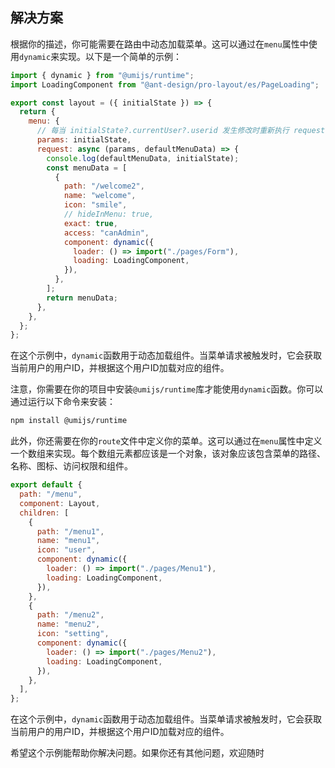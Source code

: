 ## 解决方案

根据你的描述，你可能需要在路由中动态加载菜单。这可以通过在`menu`属性中使用`dynamic`来实现。以下是一个简单的示例：

```jsx
import { dynamic } from "@umijs/runtime";
import LoadingComponent from "@ant-design/pro-layout/es/PageLoading";

export const layout = ({ initialState }) => {
  return {
    menu: {
      // 每当 initialState?.currentUser?.userid 发生修改时重新执行 request
      params: initialState,
      request: async (params, defaultMenuData) => {
        console.log(defaultMenuData, initialState);
        const menuData = [
          {
            path: "/welcome2",
            name: "welcome",
            icon: "smile",
            // hideInMenu: true,
            exact: true,
            access: "canAdmin",
            component: dynamic({
              loader: () => import("./pages/Form"),
              loading: LoadingComponent,
            }),
          },
        ];
        return menuData;
      },
    },
  };
};
```

在这个示例中，`dynamic`函数用于动态加载组件。当菜单请求被触发时，它会获取当前用户的用户ID，并根据这个用户ID加载对应的组件。

注意，你需要在你的项目中安装`@umijs/runtime`库才能使用`dynamic`函数。你可以通过运行以下命令来安装：

```bash
npm install @umijs/runtime
```

此外，你还需要在你的`route`文件中定义你的菜单。这可以通过在`menu`属性中定义一个数组来实现。每个数组元素都应该是一个对象，该对象应该包含菜单的路径、名称、图标、访问权限和组件。

```jsx
export default {
  path: "/menu",
  component: Layout,
  children: [
    {
      path: "/menu1",
      name: "menu1",
      icon: "user",
      component: dynamic({
        loader: () => import("./pages/Menu1"),
        loading: LoadingComponent,
      }),
    },
    {
      path: "/menu2",
      name: "menu2",
      icon: "setting",
      component: dynamic({
        loader: () => import("./pages/Menu2"),
        loading: LoadingComponent,
      }),
    },
  ],
};
```

在这个示例中，`dynamic`函数用于动态加载组件。当菜单请求被触发时，它会获取当前用户的用户ID，并根据这个用户ID加载对应的组件。

希望这个示例能帮助你解决问题。如果你还有其他问题，欢迎随时
